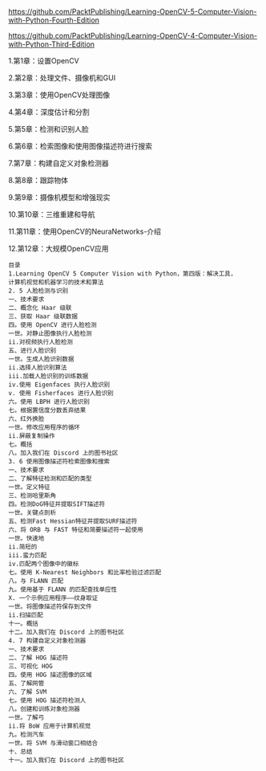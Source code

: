 
https://github.com/PacktPublishing/Learning-OpenCV-5-Computer-Vision-with-Python-Fourth-Edition

https://github.com/PacktPublishing/Learning-OpenCV-4-Computer-Vision-with-Python-Third-Edition




1.第1章：设置OpenCV

2.第2章：处理文件、摄像机和GUI

3.第3章：使用OpenCV处理图像

4.第4章：深度估计和分割

5.第5章：检测和识别人脸

6.第6章：检索图像和使用图像描述符进行搜索

7.第7章：构建自定义对象检测器

8.第8章：跟踪物体

9.第9章：摄像机模型和增强现实

10.第10章：三维重建和导航

11.第11章：使用OpenCV的NeuraNetworks-介绍

12.第12章：大规模OpenCV应用


```
目录
1.Learning OpenCV 5 Computer Vision with Python，第四版：解决工具，
计算机视觉和机器学习的技术和算法
2. 5 人脸检测与识别
一、技术要求
二、概念化 Haar 级联
三、获取 Haar 级联数据
四。使用 OpenCV 进行人脸检测
一世。对静止图像执行人脸检测
ii.对视频执行人脸检测
五、进行人脸识别
一世。生成人脸识别数据
ii.选择人脸识别算法
iii.加载人脸识别的训练数据
iv.使用 Eigenfaces 执行人脸识别
v. 使用 Fisherfaces 进行人脸识别
六。使用 LBPH 进行人脸识别
七。根据置信度分数丢弃结果
六、红外换脸
一世。修改应用程序的循环
ii.屏蔽复制操作
七。概括
八。加入我们在 Discord 上的图书社区
3. 6 使用图像描述符检索图像和搜索
一、技术要求
二、了解特征检测和匹配的类型
一世。定义特征
三、检测哈里斯角
四。检测DoG特征并提取SIFT描述符
一世。关键点剖析
五、检测Fast Hessian特征并提取SURF描述符
六、将 ORB 与 FAST 特征和简要描述符一起使用
一世。快速地
ii.简短的
iii.蛮力匹配
iv.匹配两个图像中的徽标
七。使用 K-Nearest Neighbors 和比率检验过滤匹配
八。与 FLANN 匹配
九。使用基于 FLANN 的匹配查找单应性
X. 一个示例应用程序——纹身取证
一世。将图像描述符保存到文件
ii.扫描匹配
十一。概括
十二。加入我们在 Discord 上的图书社区
4. 7 构建自定义对象检测器
一、技术要求
二、了解 HOG 描述符
三、可视化 HOG
四。使用 HOG 描述图像的区域
五、了解网管
六、了解 SVM
七。使用 HOG 描述符检测人
八。创建和训练对象检测器
一世。了解弓
ii.将 BoW 应用于计算机视觉
九。检测汽车
一世。将 SVM 与滑动窗口相结合
十、总结
十一。加入我们在 Discord 上的图书社区
```
